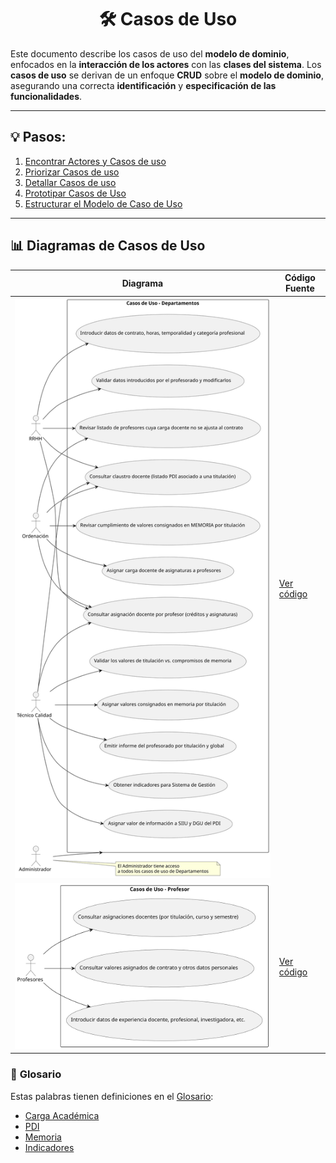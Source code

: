 <div align="center">

# 🛠️ Casos de Uso

</div>

Este documento describe los casos de uso del **modelo de dominio**, enfocados en la **interacción de los actores** con las **clases del sistema**. Los **casos de uso** se derivan de un enfoque **CRUD** sobre el **modelo de dominio**, asegurando una correcta **identificación** y **especificación de las funcionalidades**.

---

## 💡 Pasos:

1. [Encontrar Actores y Casos de uso](ActoresCasosDeUso.md)
2. [Priorizar Casos de uso](PriorizarCasosDeUso.md)
3. [Detallar Casos de uso](DetallarCasosDeUso.md)
4. [Prototipar Casos de Uso](PrototiparCasosDeUso.md)
5. [Estructurar el Modelo de Caso de Uso](EstructurarCasosDeUso.md)

---

## 📊 **Diagramas de Casos de Uso**

| **Diagrama**                                                                                           | **Código Fuente**                                  |
|--------------------------------------------------------------------------------------------------------|----------------------------------------------------|
| ![Departamentos y Administrador](/images/modelosUML/CdU/Departamentos.svg)                              | [Ver código](/modelosUML/CdU/Departamentos.puml)  |
| ![Profesor](/images/modelosUML/CdU/Profesor.svg)                                                       | [Ver código](/modelosUML/CdU/Profesor.puml)       |



### 📖 **Glosario**

Estas palabras tienen definiciones en el [Glosario](/documentos/glosario.md):

- [Carga Académica](/documentos/glosario.md#-carga-académica)
- [PDI](/documentos/glosario.md#-pdi-personal-docente-e-investigador)
- [Memoria](/documentos/glosario.md#-memoria-académica)
- [Indicadores](/documentos/glosario.md#-indicador)